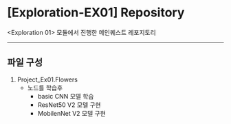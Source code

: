 # [Exploration-EX01] Repository

<Exploration 01> 모듈에서 진행한 메인퀘스트 레포지토리

---

## 파일 구성

1. Project_Ex01.Flowers
   - 노드를 학습후 
      - basic CNN 모델 학습 
      - ResNet50 V2 모델 구현
      - MobilenNet V2 모델 구현